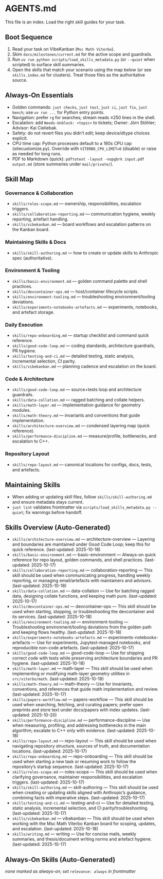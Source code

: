 # AGENTS.md

This file is an index. Load the right skill guides for your task.

## Boot Sequence

1. Read your task on VibeKanban (`Msc Math Viterbo`).
2. Skim `docs/milestones/current.md` for the active scope and guardrails.
3. Run `uv run python scripts/load_skills_metadata.py` (or `--quiet` when scripted) to surface skill summaries.
4. Open the skills that match your scenario using the map below (or see `skills.index.md` for clusters). Treat those files as the authoritative source.

## Always-On Essentials

- Golden commands: `just checks`, `just test`, `just ci`, `just fix`, `just bench`; use `uv run ...` for Python entry points.
- Navigation: prefer `rg` for searches; stream reads ≤250 lines in the shell.
- Escalation: add `Needs-Unblock: <topic>` to tickets; Owner: Jörn Stöhler; Advisor: Kai Cieliebak.
- Safety: do not revert files you didn’t edit; keep device/dtype choices explicit.
- CPU time cap: Python processes default to a 180s CPU cap (sitecustomize.py). Override with `VITERBO_CPU_LIMIT=0` (disable) or raise as needed for long runs.
- PDF to Markdown (quick): `pdftotext -layout -nopgbrk input.pdf output.md` (store summaries under `mail/private/`).

## Skill Map

### Governance & Collaboration

- `skills/roles-scope.md` — ownership, responsibilities, escalation triggers.
- `skills/collaboration-reporting.md` — communication hygiene, weekly reporting, artefact handling.
- `skills/vibekanban.md` — board workflows and escalation patterns on the Kanban board.

### Maintaining Skills & Docs

- `skills/skill-authoring.md` — how to create or update skills to Anthropic spec (authoritative).

### Environment & Tooling

- `skills/basic-environment.md` — golden command palette and shell practices.
- `skills/devcontainer-ops.md` — host/container lifecycle scripts.
- `skills/environment-tooling.md` — troubleshooting environment/tooling deviations.
- `skills/experiments-notebooks-artefacts.md` — experiments, notebooks, and artefact storage.

### Daily Execution

- `skills/repo-onboarding.md` — startup checklist and command quick reference.
- `skills/good-code-loop.md` — coding standards, architecture guardrails, PR hygiene.
- `skills/testing-and-ci.md` — detailed testing, static analysis, incremental selection, CI parity.
- `skills/vibekanban.md` — planning cadence and escalation on the board.

### Code & Architecture

- `skills/good-code-loop.md` — source+tests loop and architecture guardrails.
- `skills/data-collation.md` — ragged batching and collate helpers.
- `skills/math-layer.md` — implementation guidance for geometry modules.
- `skills/math-theory.md` — invariants and conventions that guide implementation.
- `skills/architecture-overview.md` — condensed layering map (quick reference).
- `skills/performance-discipline.md` — measure/profile, bottlenecks, and escalation to C++.

### Repository Layout

- `skills/repo-layout.md` — canonical locations for configs, docs, tests, and artefacts.

## Maintaining Skills

- When adding or updating skill files, follow `skills/skill-authoring.md` and ensure metadata stays current.
- `just lint` validates frontmatter via `scripts/load_skills_metadata.py --quiet`; fix warnings before handoff.


## Skills Overview (Auto-Generated)

<!-- BEGIN: skills-overview (auto-generated) -->
<!-- This section is maintained by scripts/load_skills_metadata.py. Do not edit between markers. -->
- `skills/architecture-overview.md` — architecture-overview — Layering and boundaries are maintained under Good Code Loop; keep this for quick reference. (last-updated: 2025-10-18)
- `skills/basic-environment.md` — basic-environment — Always-on quick reference for repo layout, golden commands, and shell practices. (last-updated: 2025-10-17)
- `skills/collaboration-reporting.md` — collaboration-reporting — This skill should be used when communicating progress, handling weekly reporting, or managing email/artefacts with maintainers and advisors. (last-updated: 2025-10-18)
- `skills/data-collation.md` — data-collation — Use for batching ragged data, designing collate functions, and keeping math pure. (last-updated: 2025-10-17)
- `skills/devcontainer-ops.md` — devcontainer-ops — This skill should be used when starting, stopping, or troubleshooting the devcontainer and its services. (last-updated: 2025-10-18)
- `skills/environment-tooling.md` — environment-tooling — Troubleshooting environment/tooling deviations from the golden path and keeping flows healthy. (last-updated: 2025-10-18)
- `skills/experiments-notebooks-artefacts.md` — experiments-notebooks-artefacts — Use for experiments, Jupytext-managed notebooks, and reproducible non-code artefacts. (last-updated: 2025-10-17)
- `skills/good-code-loop.md` — good-code-loop — Use for shipping correct code with tests while preserving architecture boundaries and PR hygiene. (last-updated: 2025-10-18)
- `skills/math-layer.md` — math-layer — This skill should be used when implementing or modifying math-layer geometry utilities in `src/viterbo/math`. (last-updated: 2025-10-18)
- `skills/math-theory.md` — math-theory — Use for invariants, conventions, and references that guide math implementation and review. (last-updated: 2025-10-17)
- `skills/papers-workflow.md` — papers-workflow — This skill should be used when searching, fetching, and curating papers; prefer open preprints and store text under docs/papers with index updates. (last-updated: 2025-10-20)
- `skills/performance-discipline.md` — performance-discipline — Use when measuring, profiling, and addressing bottlenecks in the main algorithm; escalate to C++ only with evidence. (last-updated: 2025-10-18)
- `skills/repo-layout.md` — repo-layout — This skill should be used when navigating repository structure, sources of truth, and documentation locations. (last-updated: 2025-10-17)
- `skills/repo-onboarding.md` — repo-onboarding — This skill should be used when starting a new task or resuming work to follow the repository’s startup sequence. (last-updated: 2025-10-17)
- `skills/roles-scope.md` — roles-scope — This skill should be used when clarifying governance, maintainer responsibilities, and escalation triggers. (last-updated: 2025-10-17)
- `skills/skill-authoring.md` — skill-authoring — This skill should be used when creating or updating skills aligned with Anthropic’s guidance, combining facts with imperative steps. (last-updated: 2025-10-17)
- `skills/testing-and-ci.md` — testing-and-ci — Use for detailed testing, static analysis, incremental selection, and CI parity/troubleshooting. (last-updated: 2025-10-17)
- `skills/vibekanban.md` — vibekanban — This skill should be used when working with the Msc Math Viterbo Kanban board for scoping, updates, and escalation. (last-updated: 2025-10-18)
- `skills/writing.md` — writing — Use for concise mails, weekly summaries, and thesis/document writing norms and artefact hygiene. (last-updated: 2025-10-17)
<!-- END: skills-overview -->


## Always-On Skills (Auto-Generated)

<!-- BEGIN: always-on-skills (auto-generated) -->
<!-- This section is maintained by scripts/load_skills_metadata.py. Do not edit between markers. -->
_none marked as always-on; set `relevance: always` in frontmatter_
<!-- END: always-on-skills -->
